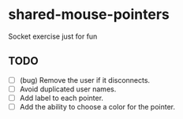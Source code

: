 # shared-mouse-pointers
Socket exercise just for fun

## TODO

- [ ] (bug) Remove the user if it disconnects.
- [ ] Avoid duplicated user names.
- [ ] Add label to each pointer.
- [ ] Add the ability to choose a color for the pointer.
